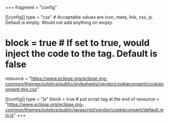 +++
fragment = "config"

[[config]]
  type = "css" # Acceptable values are icon, meta, link, css, js. Default is empty. Would not add anything on empty.
  # block = true # If set to true, would inject the code to the <head> tag. Default is false
  resource = "https://www.eclipse.org/eclipse.org-common/themes/solstice/public/stylesheets/vendor/cookieconsent/cookieconsent.min.css"

[[config]]
  type = "js"
  block = true # put script tag at the end of <body>
  resource = "https://www.eclipse.org/eclipse.org-common/themes/solstice/public/javascript/vendor/cookieconsent/default.min.js"
+++
